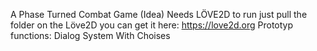 A Phase Turned Combat Game (Idea) Needs LÖVE2D to run just pull the folder on the Löve2D you can get it here: https://love2d.org
Prototyp functions:
Dialog System With Choises
